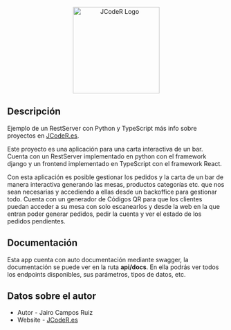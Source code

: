 <p align="center">
  <a href="https://blog.jcoder.es/" target="blank"><img src="https://jcoderbucket.s3.eu-west-2.amazonaws.com/Logo/logo512.png" width="200" alt="JCodeR Logo" /></a>
</p>

## Descripción

Ejemplo de un RestServer con Python y TypeScript más info sobre proyectos en [JCodeR.es](https://blog.jcoder.es).

Este proyecto es una aplicación para una carta interactiva de un bar. Cuenta con un RestServer implementado en python
con el framework django y un frontend implementado en TypeScript con el framework React.

Con esta aplicación es posible gestionar los pedidos y la carta de un bar de manera interactiva generando las mesas,
productos categorías etc. que nos sean necesarias y accediendo a ellas desde un backoffice para gestionar todo. Cuenta
con un generador de Códigos QR para que los clientes puedan acceder a su mesa con solo escanearlos y desde la web en
la que entran poder generar pedidos, pedir la cuenta y ver el estado de los pedidos pendientes.


## Documentación

Esta app cuenta con auto documentación mediante swagger, la documentación se puede ver en la ruta **api/docs**.
En ella podrás ver todos los endpoints disponibles, sus parámetros, tipos de datos, etc.

## Datos sobre el autor

- Autor - Jairo Campos Ruiz
- Website - [JCodeR.es](https://jcoder.es)
